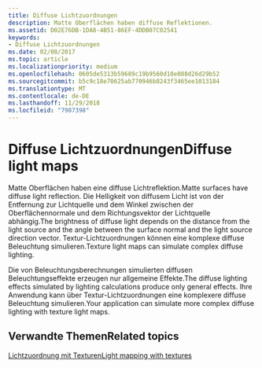 ```yaml
---
title: Diffuse Lichtzuordnungen
description: Matte Oberflächen haben diffuse Reflektionen.
ms.assetid: D02E76DB-1DA8-4B51-86EF-4DDB07C02541
keywords:
- Diffuse Lichtzuordnungen
ms.date: 02/08/2017
ms.topic: article
ms.localizationpriority: medium
ms.openlocfilehash: 0605de5313b59689c19b9560d10e088d26d29b52
ms.sourcegitcommit: b5c9c18e70625ab770946b8243f3465ee1013184
ms.translationtype: MT
ms.contentlocale: de-DE
ms.lasthandoff: 11/29/2018
ms.locfileid: "7987398"
---
```

# <a name="diffuse-light-maps"></a><span data-ttu-id="03c7f-104">Diffuse Lichtzuordnungen</span><span class="sxs-lookup"><span data-stu-id="03c7f-104">Diffuse light maps</span></span>


<span data-ttu-id="03c7f-105">Matte Oberflächen haben eine diffuse Lichtreflektion.</span><span class="sxs-lookup"><span data-stu-id="03c7f-105">Matte surfaces have diffuse light reflection.</span></span> <span data-ttu-id="03c7f-106">Die Helligkeit von diffusem Licht ist von der Entfernung zur Lichtquelle und dem Winkel zwischen der Oberflächennormale und dem Richtungsvektor der Lichtquelle abhängig.</span><span class="sxs-lookup"><span data-stu-id="03c7f-106">The brightness of diffuse light depends on the distance from the light source and the angle between the surface normal and the light source direction vector.</span></span> <span data-ttu-id="03c7f-107">Textur-Lichtzuordnungen können eine komplexe diffuse Beleuchtung simulieren.</span><span class="sxs-lookup"><span data-stu-id="03c7f-107">Texture light maps can simulate complex diffuse lighting.</span></span>

<span data-ttu-id="03c7f-108">Die von Beleuchtungsberechnungen simulierten diffusen Beleuchtungseffekte erzeugen nur allgemeine Effekte.</span><span class="sxs-lookup"><span data-stu-id="03c7f-108">The diffuse lighting effects simulated by lighting calculations produce only general effects.</span></span> <span data-ttu-id="03c7f-109">Ihre Anwendung kann über Textur-Lichtzuordnungen eine komplexere diffuse Beleuchtung simulieren.</span><span class="sxs-lookup"><span data-stu-id="03c7f-109">Your application can simulate more complex diffuse lighting with texture light maps.</span></span>

## <a name="span-idrelated-topicsspanrelated-topics"></a><span data-ttu-id="03c7f-110"><span id="related-topics"></span>Verwandte Themen</span><span class="sxs-lookup"><span data-stu-id="03c7f-110"><span id="related-topics"></span>Related topics</span></span>


[<span data-ttu-id="03c7f-111">Lichtzuordnung mit Texturen</span><span class="sxs-lookup"><span data-stu-id="03c7f-111">Light mapping with textures</span></span>](light-mapping-with-textures.md)

 

 




